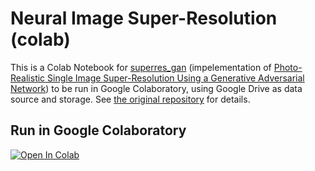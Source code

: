 # Neural Image Super-Resolution (colab)

This is a Colab Notebook for [superres_gan](https://github.com/fukumame/superresolution_gan) (impelementation of [ Photo-Realistic Single Image Super-Resolution Using a Generative Adversarial Network](https://arxiv.org/abs/1609.04802)) to be run in Google Colaboratory, using Google Drive as data source and storage. See [the original repository](https://github.com/Hi-king/superresolution_gan) for details.

## Run in Google Colaboratory
[![Open In Colab](https://colab.research.google.com/assets/colab-badge.svg)](https://colab.research.google.com/github/olaviinha/NeuralImageSuperResolution/blob/master/image_superres.ipynb)
